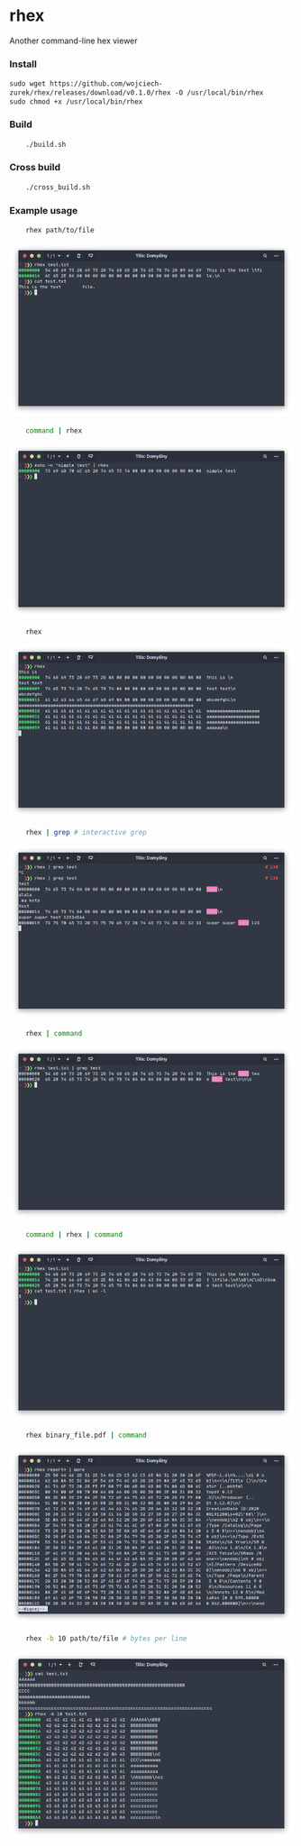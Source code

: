 # rhex

Another command-line hex viewer

### Install

```
sudo wget https://github.com/wojciech-zurek/rhex/releases/download/v0.1.0/rhex -O /usr/local/bin/rhex
sudo chmod +x /usr/local/bin/rhex
```

### Build

```bash
    ./build.sh
```

### Cross build

```bash
    ./cross_build.sh
```

### Example usage

```bash
    rhex path/to/file
```

![rhex](shot/shot1.png "rhex")

```bash
    command | rhex
```

![rhex](shot/shot2.png "rhex")


```bash
    rhex
```

![rhex](shot/shot3.png "rhex")

```bash
    rhex | grep # interactive grep
```

![rhex](shot/shot4.png "rhex")


```bash
    rhex | command
```

![rhex](shot/shot5.png "rhex")

```bash
    command | rhex | command
```

![rhex](shot/shot6.png "rhex")

```bash
    rhex binary_file.pdf | command
```

![rhex](shot/shot7.png "rhex")

```bash
    rhex -b 10 path/to/file # bytes per line
```

![rhex](shot/shot8.png "rhex")
